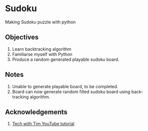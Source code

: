# Sudoku
Making Sudoku puzzle with python

## Objectives
1. Learn backtracking algorithm
2. Familiarse myself with Python
3. Produce a random generated playable sudoku board.

## Notes
1. Unable to generate playable board, to be completed.
2. Board can now generate random filled sudoku board using back-tracking algorithm.

## Acknowledgements
1. [Tech with Tim YouTube tutorial](https://www.youtube.com/watch?v=eqUwSA0xI-s&list=PLzMcBGfZo4-kE3aF6Y0wNBNih7hWRAU2o)